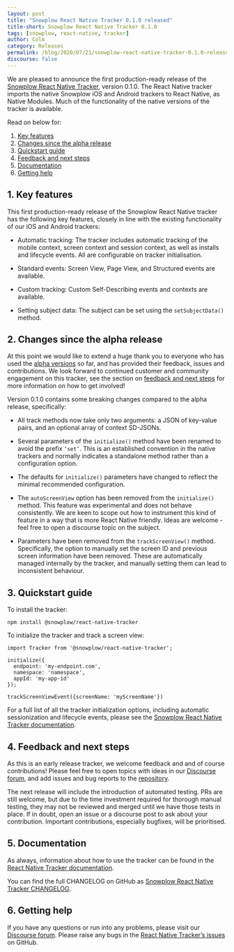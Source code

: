 ```yaml
---
layout: post
title: "Snowplow React Native Tracker 0.1.0 released"
title-short: Snowplow React Native Tracker 0.1.0
tags: [snowplow, react-native, tracker]
author: Colm
category: Releases
permalink: /blog/2020/07/21/snowplow-react-native-tracker-0.1.0-released/
discourse: false
---
```


We are pleased to announce the first production-ready release of the [Snowplow React Native Tracker](https://github.com/snowplow-incubator/snowplow-react-native-tracker), version 0.1.0. The React Native tracker imports the native Snowplow iOS and Android trackers to React Native, as Native Modules. Much of the functionality of the native versions of the tracker is available.

Read on below for:

1. [Key features](#features)
2. [Changes since the alpha release](#changes)
3. [Quickstart guide](#quickstart)
4. [Feedback and next steps](#feedback)
5. [Documentation](#documentation)
6. [Getting help](#help)

<!--more-->

<h2 id="features">1. Key features</h2>

This first production-ready release of the Snowplow React Native tracker has the following key features, closely in line with the existing functionality of our iOS and Android trackers:

- Automatic tracking: The tracker includes automatic tracking of the mobile context, screen context and session context, as well as installs and lifecycle events. All are configurable on tracker initialisation.

- Standard events: Screen View, Page View, and Structured events are available.

- Custom tracking: Custom Self-Describing events and contexts are available.

- Setting subject data: The subject can be set using the `setSubjectData()` method.


<h2 id="changes">2. Changes since the alpha release</h2>

At this point we would like to extend a huge thank you to everyone who has used the [alpha versions](https://discourse.snowplowanalytics.com/t/react-native-tracker-0-1-0-alpha-16/3786) so far, and has provided their feedback, issues and contributions. We look forward to continued customer and community engagement on this tracker, see the section on [feedback and next steps](#feedback) for more information on how to get involved!

Version 0.1.0 contains some breaking changes compared to the alpha release, specifically:

- All track methods now take only two arguments: a JSON of key-value pairs, and an optional array of context SD-JSONs.

- Several parameters of the `initialize()` method have been renamed to avoid the prefix `‘set’`. This is an established convention in the native trackers and normally indicates a standalone method rather than a configuration option.

- The defaults for `initialize()` parameters have changed to reflect the minimal recommended configuration.

- The `autoScreenView` option has been removed from the `initialize()` method. This feature was experimental and does not behave consistently. We are keen to scope out how to instrument this kind of feature in a way that is more React Native friendly. Ideas are welcome - feel free to open a discourse topic on the subject.

- Parameters have been removed from the `trackScreenView()` method. Specifically, the option to manually set the screen ID and previous screen information have been removed. These are automatically managed internally by the tracker, and manually setting them can lead to inconsistent behaviour.


<h2 id="quickstart">3. Quickstart guide</h2>

To install the tracker: 

```
npm install @snowplow/react-native-tracker
```

To initialize the tracker and track a screen view:

```
import Tracker from '@snowplow/react-native-tracker';

initialize({
  endpoint: 'my-endpoint.com',
  namespace: 'namespace',
  appId: 'my-app-id'
});

trackScreenViewEvent({screenName: 'myScreenName'})
```

For a full list of all the tracker initialization options, including automatic sessionization and lifecycle events, please see the [Snowplow React Native Tracker documentation](https://docs.snowplowanalytics.com/docs/collecting-data/collecting-from-own-applications/react-native-tracker/#configuration). 


<h2 id="feedback">4. Feedback and next steps</h2>

As this is an early release tracker, we welcome feedback and and of course contributions! Please feel free to open topics with ideas in our [Discourse forum](https://discourse.snowplowanalytics.com/), and add issues and bug reports to the [repository](https://github.com/snowplow-incubator/snowplow-react-native-tracker/issues).

The next release will include the introduction of automated testing. PRs are still welcome, but due to the time investment required for thorough manual testing, they may not be reviewed and merged until we have those tests in place. If in doubt, open an issue or a discourse post to ask about your contribution. Important contributions, especially bugfixes, will be prioritised.

<h2 id="documentation">5. Documentation</h2>

As always, information about how to use the tracker can be found in the [React Native Tracker documentation](https://docs.snowplowanalytics.com/docs/collecting-data/collecting-from-own-applications/react-native-tracker/). 

You can find the full CHANGELOG on GitHub as [Snowplow React Native Tracker CHANGELOG](https://github.com/snowplow-incubator/snowplow-react-native-tracker/blob/master/CHANGELOG).

<h2 id="help">6. Getting help</h2>

If you have any questions or run into any problems, please visit our [Discourse forum](https://discourse.snowplowanalytics.com/). Please raise any bugs in the [React Native Tracker’s issues](https://github.com/snowplow-incubator/snowplow-react-native-tracker/issues) on GitHub.
